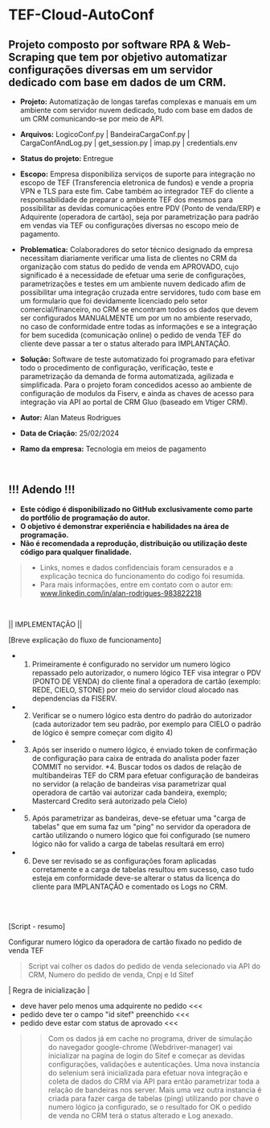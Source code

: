 # TEF-Cloud-AutoConf

## Projeto composto por software RPA & Web-Scraping que tem por objetivo automatizar configurações diversas em um servidor dedicado com base em dados de um CRM.

 * **Projeto:** Automatização de longas tarefas complexas e manuais em um ambiente com servidor nuvem dedicado, tudo com base em dados de um CRM comunicando-se por meio de API.
 * **Arquivos:** LogicoConf.py | BandeiraCargaConf.py | CargaConfAndLog.py | get_session.py | imap.py | credentials.env 
 * **Status do projeto:** Entregue

 
 * **Escopo:** Empresa disponibiliza serviços de suporte para integração no escopo de TEF (Transferencia eletronica de fundos) e vende a propria VPN e TLS para este fim. Cabe também ao integrador TEF do cliente a responsabilidade de preparar o ambiente TEF dos mesmos para possibilitar as devidas comunicações entre PDV (Ponto de venda/ERP) e Adquirente (operadora de cartão), seja por parametrização para padrão em vendas via TEF ou configurações diversas no escopo meio de pagamento.

 * **Problematica:** Colaboradores do setor técnico designado da empresa necessitam diariamente verificar uma lista de clientes no CRM da organização com status do pedido de venda em APROVADO, cujo significado é a necessidade de efetuar uma serie de configurações, parametrizações e testes em um ambiente nuvem dedicado afim de possibilitar uma integração cruzada entre servidores, tudo com base em um formulario que foi devidamente licenciado pelo setor comercial/financeiro, no CRM se encontram todos os dados que devem ser configurados MANUALMENTE um por um no ambiente reservado, no caso de conformidade entre todas as informações e se a integração for bem sucedida (comunicação online) o pedido de venda TEF do cliente deve passar a ter o status alterado para IMPLANTAÇÃO.
 * **Solução:** Software de teste automatizado foi programado para efetivar todo o procedimento de configuração, verificação, teste e parametrização da demanda de forma automatizada, agilizada e simplificada. Para o projeto foram concedidos acesso ao ambiente de configuração de modulos da Fiserv, e ainda as chaves de acesso para integração via API ao portal de CRM Gluo (baseado em Vtiger CRM).

  
 * **Autor:** Alan Mateus Rodrigues
 * **Data de Criação:** 25/02/2024
 * **Ramo da empresa:** Tecnologia em meios de pagamento

<br>

 ## !!! Adendo !!!
 * **Este código é disponibilizado no GitHub exclusivamente como parte do portfólio de programação do autor.**
* **O objetivo é demonstrar experiência e habilidades na área de programação.** 
* **Não é recomendada a reprodução, distribuição ou utilização deste código para qualquer finalidade.**

 >* Links, nomes e dados confidenciais foram censurados e a explicação tecnica do funcionamento do codigo foi resumida.
 >* Para mais informações, entre em contato com o autor em: www.linkedin.com/in/alan-rodrigues-983822218 
 

<br>

|| IMPLEMENTAÇÃO ||

[Breve explicação do fluxo de funcionamento]

* 1. Primeiramente é configurado no servidor um numero lógico repassado pelo autorizador, o numero lógico TEF visa integrar o PDV (PONTO DE VENDA) do cliente final a operadora de cartão (exemplo: REDE, CIELO, STONE) por meio do servidor cloud alocado nas dependencias da FISERV.
* 2. Verificar se o numero lógico esta dentro do padrão do autorizador (cada autorizador tem seu padrão, por exemplo para CIELO o padrão de lógico é sempre começar com digito 4)
* 3. Após ser inserido o numero lógico, é enviado token de confirmação de configuração para caixa de entrada do analista poder fazer COMMIT no servidor.
*4. Buscar todos os dados de relação de multibandeiras TEF do CRM para efetuar configuração de bandeiras no servidor (a relação de bandeiras visa parametrizar qual operadora de cartão vai autorizar cada bandeira, exemplo; Mastercard Credito será autorizado pela Cielo)
* 5. Após parametrizar as bandeiras, deve-se efetuar uma "carga de tabelas" que em suma faz um "ping" no servidor da operadora de cartão utilizando o numero lógico que foi configurado (se numero lógico não for valido a carga de tabelas resultará em erro)
* 6. Deve ser revisado se as configurações foram aplicadas corretamente e a carga de tabelas resultou em sucesso, caso tudo esteja em conformidade deve-se alterar o status da licença do cliente para IMPLANTAÇÃO e comentado os Logs no CRM.

<br>
<br>

[Script - resumo]

  Configurar numero lógico da operadora de cartão fixado no pedido de venda TEF 
 > Script vai colher os dados do pedido de venda selecionado via API do CRM, Numero do pedido de venda, Cnpj e Id Sitef 

| Regra de inicialização |
* deve haver pelo menos uma adquirente no pedido <<<
* pedido deve ter o campo "id sitef" preenchido <<<
* pedido deve estar com status de aprovado <<<


>> Com os dados já em cache no programa, driver de simulação do navegador google-chrome (Webdriver-manager) vai inicializar na pagina de login do Sitef e começar as devidas configurações, validações e autenticações.
>> Uma nova instancia do selenium será inicializada para efetuar nova integração e coleta de dados do CRM via API para então parametrizar toda a relação de bandeiras nos server.
>> Mais uma vez outra instancia é criada para fazer carga de tabelas (ping) utilizando por chave o numero lógico ja configurado, se o resultado for OK o pedido de venda no CRM terá o status alterado e Log anexado.

